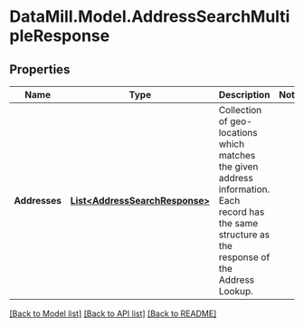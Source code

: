 # DataMill.Model.AddressSearchMultipleResponse
## Properties

Name | Type | Description | Notes
------------ | ------------- | ------------- | -------------
**Addresses** | [**List&lt;AddressSearchResponse&gt;**](AddressSearchResponse.md) | Collection of geo-locations which matches the given address information. Each record has the same structure as the response of the Address Lookup. | 

[[Back to Model list]](../README.md#documentation-for-models) [[Back to API list]](../README.md#documentation-for-api-endpoints) [[Back to README]](../README.md)

